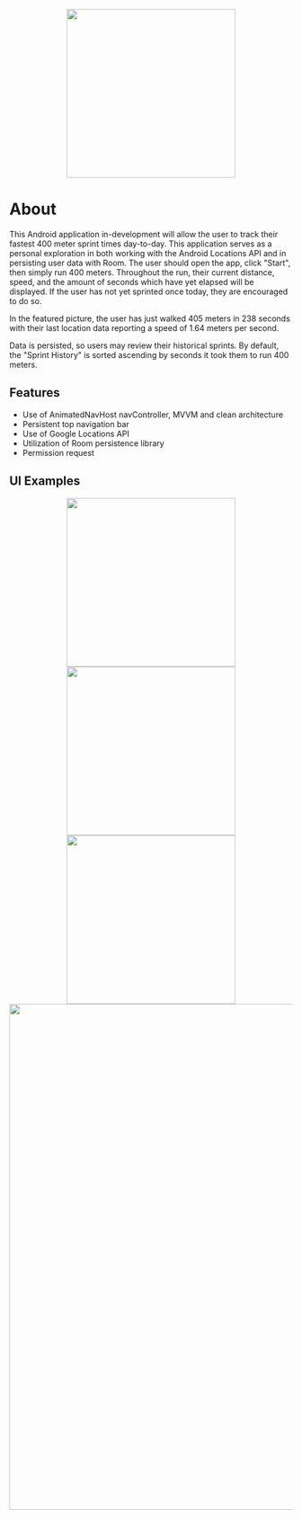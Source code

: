 <p align="center"><img src="https://user-images.githubusercontent.com/77797048/135735284-01f5575f-918d-42f3-8d66-b5949f4435f5.png" width="300px"></p>

# About
     
This Android application in-development will allow the user to track their fastest 400 meter sprint times day-to-day. This application serves as a personal exploration in both working with the Android Locations API and in persisting user data with Room. The user should open the app, click "Start", then simply run 400 meters. Throughout the run, their current distance, speed, and the amount of seconds which have yet elapsed will be displayed. If the user has not yet sprinted once today, they are encouraged to do so.

In the featured picture, the user has just walked 405 meters in 238 seconds with their last location data reporting a speed of 1.64 meters per second.

Data is persisted, so users may review their historical sprints. By default, the "Sprint History" is sorted ascending by seconds it took them to run 400 meters.

## Features
* Use of AnimatedNavHost navController, MVVM and clean architecture
* Persistent top navigation bar
* Use of Google Locations API
* Utilization of Room persistence library
* Permission request

## UI Examples
<p align="center">
<img src="https://user-images.githubusercontent.com/77797048/135735287-ae45b395-aa19-4f79-9db1-f12d2b810757.png" width="300px">
<img src="https://user-images.githubusercontent.com/77797048/135764841-cd15936e-f254-49bd-9383-c07a80230650.jpg" width="300px">
<img src="https://user-images.githubusercontent.com/77797048/135764844-3bcb901a-01a8-4ad3-b6f5-494fe85f8dd8.jpg" width="300px">
<img src="https://user-images.githubusercontent.com/77797048/135764845-a69d79e2-70ff-4089-825c-782b4b08b5c4.jpg" width="900px">

</p>
